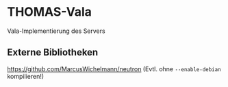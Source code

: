 # THOMAS-Vala
Vala-Implementierung des Servers

## Externe Bibliotheken
https://github.com/MarcusWichelmann/neutron (Evtl. ohne `--enable-debian` kompilieren!)